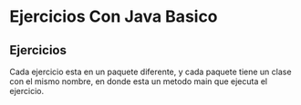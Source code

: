 # Ejercicios Con Java Basico

## Ejercicios

Cada ejercicio esta en un paquete diferente, y cada paquete tiene un clase con el mismo nombre, en donde esta un metodo main que ejecuta el ejercicio.
